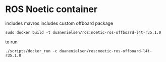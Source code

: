 # ROS Noetic container

includes mavros
includes custom offboard package

```
sudo docker build -t duanenielsen/ros:noetic-ros-offboard-l4t-r35.1.0
```

to run 

```
./scripts/docker_run -c duanenielsen/ros:noetic-ros-offboard-l4t-r35.1.0
```
